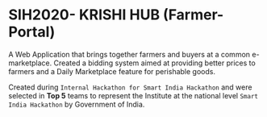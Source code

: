 # SIH2020- KRISHI HUB (Farmer-Portal)
A Web Application that brings together farmers and buyers at a common e-marketplace. Created a bidding system aimed at providing better prices to farmers and a Daily Marketplace feature for perishable goods.

Created during `Internal Hackathon for Smart India Hackathon` and were selected in **Top 5** teams to represent the Institute at the national level `Smart India Hackathon` by Government of India.
